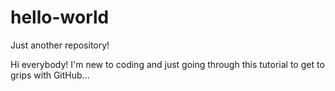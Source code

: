 # hello-world
Just another repository!

Hi everybody! 
I'm new to coding and just going through this tutorial to get to grips with GitHub...
